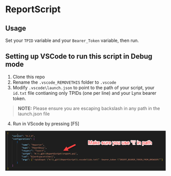# ReportScript

## Usage
Set your `TPID` variable and your `Bearer_Token` variable, then run.

## Setting up VSCode to run this script in Debug mode
1. Clone this repo
2. Rename the `.vscode_REMOVETHIS` folder to `.vscode`
3. Modify `.vscode\launch.json` to point to the path of your script, your `id.txt` file contianing only TPIDs (one per line) and your Lynx bearer token.
> **NOTE:** Please ensure you are escaping backslash in any path in the launch.json file
4. Run in VScode by pressing [F5]

![Launch.json][1]


[1]: https://github.com/kenrward/ReportScript/blob/main/images/launch.json.png?raw=true

